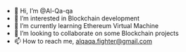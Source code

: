 - 👋 Hi, I’m @Al-Qa-qa
- 👀 I’m interested in Blockchain development
- 🌱 I’m currently learning Ethereum Virtual Machine
- 🤝️ I’m looking to collaborate on some Blockchain projects
- 📫 How to reach me, alqaqa.fighter@gmail.com

<!---
Al-Qa-qa/Al-Qa-qa is a ✨ special ✨ repository because its `README.md` (this file) appears on your GitHub profile.
You can click the Preview link to take a look at your changes.
--->
